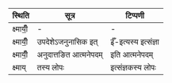 | स्थिति | सूत्र | टिप्पणी |
| ----- | ------- | ------ |
| क्ष्मायीँ॒ | - | - |
| क्ष्मायीँ॒ | उपदेशेऽजनुनासिक इत् | ईँ-इत्यस्य इत्संज्ञा |
| क्ष्मायीँ॒ | अनुदात्तङित आत्मनेपदम् | इति आत्मनेपदम् |
| क्ष्माय् | तस्य लोपः | इत्संज्ञकस्य लोपः |
